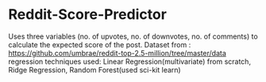 # Reddit-Score-Predictor
Uses three variables (no. of upvotes, no. of downvotes, no. of comments) to calculate the expected score of the post.
Dataset from : https://github.com/umbrae/reddit-top-2.5-million/tree/master/data
regression techniques used: Linear Regression(multivariate) from scratch, Ridge Regression, Random Forest(used sci-kit learn)
